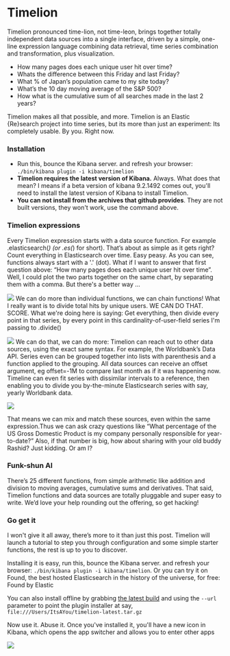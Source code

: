 # Timelion

Timelion pronounced time-lion, not time-leon, brings together totally independent data sources into a single interface, driven by a simple, one-line expression language combining data retrieval, time series combination and transformation, plus visualization.

- How many pages does each unique user hit over time?
- Whats the difference between this Friday and last Friday?
- What % of Japan’s population came to my site today?
- What’s the 10 day moving average of the S&P 500?
- How what is the cumulative sum of all searches made in the last 2 years?

Timelion makes all that possible, and more. Timelion is an Elastic {Re}search project into time series, but its more than just an experiment: Its completely usable. By you. Right now.

### Installation
- Run this, bounce the Kibana server. and refresh your browser: `./bin/kibana plugin -i kibana/timelion`
- **Timelion requires the latest version of Kibana.** Always. What does that mean? I means if a beta version of kibana 9.2.1492 comes out, you'll need to install the latest version of Kibana to install Timelion.
- **You can not install from the archives that github provides**. They are not built versions, they won't work, use the command above.

### Timelion expressions
Every Timelion expression starts with a data source function. For example .elasticsearch(*) (or .es(*) for short). That’s about as simple as it gets right? Count everything in Elasticsearch over time. Easy peasy. As you can see, functions always start with a '.' (dot). What if I want to answer that first question above: “How many pages does each unique user hit over time”. Well, I could plot the two parts together on the same chart, by separating them with a comma. But there's a better way ...

![](https://www.elastic.co/assets/blt6858173f61f41f74/Screen%20Shot%202015-11-12%20at%202.16.23%20PM.png) 
We can do more than individual functions, we can chain functions! What I really want is to divide total hits by unique users. WE CAN DO THAT. SCORE. What we're doing here is saying: Get everything, then divide every point in that series, by every point in this cardinality-of-user-field series I'm passing to .divide()

![](https://www.elastic.co/assets/blt7e65751490506e7f/Screen%20Shot%202015-11-12%20at%202.14.56%20PM.png)
We can do that, we can do more: Timelion can reach out to other data sources, using the exact same syntax. For example, the Worldbank’s Data API. Series even can be grouped together into lists with parenthesis and a function applied to the grouping. All data sources can receive an offset argument, eg offset=-1M to compare last month as if it was happening now. Timeline can even fit series with dissimilar intervals to a reference, then enabling you to divide you by-the-minute Elasticsearch series with say, yearly Worldbank data.

![](https://www.elastic.co/assets/blt9117e105b1535caf/Screen%20Shot%202015-11-12%20at%202.27.39%20PM.png) 

That means we can mix and match these sources, even within the same expression.Thus we can ask crazy questions like “What percentage of the US Gross Domestic Product is my company personally responsible for year-to-date?” Also, if that number is big, how about sharing with your old buddy Rashid? Just kidding. Or am I?

### Funk-shun Al
There’s 25 different functions, from simple arithmetic like addition and division to moving averages, cumulative sums and derivatives. That said, Timelion functions and data sources are totally pluggable and super easy to write. We’d love your help rounding out the offering, so get hacking!

### Go get it
I won't give it all away, there’s more to it than just this post. Timelion will launch a tutorial to step you through configuration and some simple starter functions, the rest is up to you to discover.

Installing it is easy, run this, bounce the Kibana server. and refresh your browser: `./bin/kibana plugin -i kibana/timelion`. Or you can try it on Found, the best hosted Elasticsearch in the history of the universe, for free: Found by Elastic 

You can also install offline by grabbing [the latest build](https://download.elasticsearch.org/kibana/timelion/timelion-latest.tar.gz) and using the `--url` parameter to point the plugin installer at say, `file:///Users/ItsAYou/timelion-latest.tar.gz` 

Now use it. Abuse it.
Once you've installed it, you'll have a new icon in Kibana, which opens the app switcher and allows you to enter other apps

![](https://www.elastic.co/assets/bltb6b576d300d1ae45/Screen%20Shot%202015-11-12%20at%205.33.20%20PM.png)
